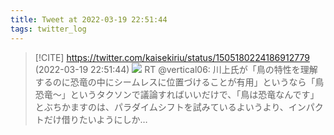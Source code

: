 ```yaml
---
title: Tweet at 2022-03-19 22:51:44
tags: twitter_log
---
```


> [!CITE] https://twitter.com/kaisekiriu/status/1505180224186912779 (2022-03-19 22:51:44)
> ![](https://twitter.com/kaisekiriu/status/1505180224186912779)
> RT @vertical06: 川上氏が「鳥の特性を理解するのに恐竜の中にシームレスに位置づけることが有用」というなら「鳥恐竜～」というタクソンで議論すればいいだけで、「鳥は恐竜なんです」とぶちかますのは、パラダイムシフトを試みているよいうより、インパクトだけ借りたいようにしか…

